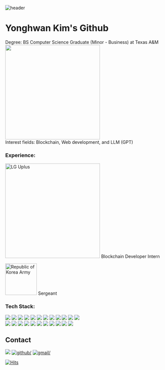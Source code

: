 ![header](https://capsule-render.vercel.app/api?type=waving&color=timeGradient&height=200&section=header&text=Yonghwan's%20Github&fontSize=70)
# Yonghwan Kim's Github
Degree: BS Computer Science Graduate (Minor - Business) at Texas A&M  
<img src="https://brandguide.tamu.edu/assets/img/logos/stack-white.png" width="300">  
Interest fields: Blockchain, Web development, and LLM (GPT)  
### Experience: 
<div>
   <img src="https://upload.wikimedia.org/wikipedia/commons/thumb/5/5c/LG_U%2B_CI.svg/1200px-LG_U%2B_CI.svg.png" width="300" alt="LG Uplus"> <a>Blockchain Developer Intern</a>
   
   <img src="https://upload.wikimedia.org/wikipedia/commons/thumb/4/40/Coat_of_arms_of_the_Republic_of_Korea_Army.svg/1200px-Coat_of_arms_of_the_Republic_of_Korea_Army.svg.png" height="100" alt="Republic of Korea Army"> <a>Sergeant</a>
</div>

### Tech Stack:
<div>
   <img src="https://img.shields.io/badge/python-3776AB?style=for-the-badge&logo=python&logoColor=white">
   <img src="https://img.shields.io/badge/c++-00599C?style=for-the-badge&logo=cplusplus&logoColor=white">
   <img src="https://img.shields.io/badge/JAVA-007396?style=for-the-badge&logo=Java&logoColor=white">
   <img src="https://img.shields.io/badge/JavaScript-F7DF1E?style=for-the-badge&logo=JavaScript&logoColor=white">
   <img src="https://img.shields.io/badge/vue.js-4FC08D?style=for-the-badge&logo=vuedotjs&logoColor=white">
   <img src="https://img.shields.io/badge/Solidity-363636?style=for-the-badge&logo=Solidity&logoColor=white">
   <img src="https://img.shields.io/badge/react.js-61DAFB?style=for-the-badge&logo=react&logoColor=white">
   <img src="https://img.shields.io/badge/rubyonrails-D30001?style=for-the-badge&logo=rubyonrails&logoColor=white">
   <img src="https://img.shields.io/badge/node.js-339933?style=for-the-badge&logo=nodedotjs&logoColor=white">
   <img src="https://img.shields.io/badge/typescript-3178C6?style=for-the-badge&logo=typescript&logoColor=white">
   <img src="https://img.shields.io/badge/HTML5-E34F26?style=for-the-badge&logo=HTML5&logoColor=white">
   <img src="https://img.shields.io/badge/CSS3-1572B6?style=for-the-badge&logo=CSS3&logoColor=white"> <br>
   
   <img src="https://img.shields.io/badge/postgresql-4169E1?style=for-the-badge&logo=MySQL&logoColor=white">
   <img src="https://img.shields.io/badge/git-F05032?style=for-the-badge&logo=git&logoColor=white">
   <img src="https://img.shields.io/badge/Heroku-430098?style=for-the-badge&logo=heroku&logoColor=white">
   <img src="https://img.shields.io/badge/ether.js-3C3C3D?style=for-the-badge&logo=ethereum&logoColor=white">
   <img src="https://img.shields.io/badge/linux-FCC624?style=for-the-badge&logo=linux&logoColor=white">
   <img src="https://img.shields.io/badge/docker-2496ED?style=for-the-badge&logo=docker&logoColor=white">
   <img src="https://img.shields.io/badge/jira-0052CC?style=for-the-badge&logo=jira&logoColor=white">
   <img src="https://img.shields.io/badge/numpy-013243?style=for-the-badge&logo=numpy&logoColor=white">
   <img src="https://img.shields.io/badge/🐦Langchain-25c2a0?style=for-the-badge">
   <img src="https://img.shields.io/badge/OpenAi-412991?style=for-the-badge&logo=openai&logoColor=white">
   <img src="https://img.shields.io/badge/supabase-3FCF8E?style=for-the-badge&logo=supabase&logoColor=white">
</div>

## Contact 
<a href="https://www.linkedin.com/in/kyhwan492" target="_blank">
<img src="https://img.shields.io/badge/linkedin:_Yonghwan Kim-0A66C2?style=for-the-badge&logo=linkedin&logoColor=white"></a>

<a href="https://github.com/yhwan492" target="_blank">
<img src=https://img.shields.io/badge/github:_Yonghwan-%2300acee.svg?color=181717&style=for-the-badge&logo=github&logoColor=white alt=github/></a>

<a href="mailto:kyhwan492@gmail.com" target="_blank">
<img src=https://img.shields.io/badge/gmail:_kyhwan492@gmail.com-%2300acee.svg?color=EA4335&style=for-the-badge&logo=gmail&logoColor=white alt=gmail/></a>

  
[![Hits](https://hits.seeyoufarm.com/api/count/incr/badge.svg?url=https%3A%2F%2Fgithub.com%2Fyhwan492&count_bg=%23E0FFFC&title_bg=%23555555&icon=&icon_color=%23E7E7E7&title=Hits&edge_flat=false)](https://hits.seeyoufarm.com)

<!--
![yhwan492's github stats](https://github-readme-stats.vercel.app/api?username=yhwan492&show_icons=true)


**yhwan492/yhwan492** is a ✨ _special_ ✨ repository because its `README.md` (this file) appears on your GitHub profile.

Here are some ideas to get you started:

- 🔭 I’m currently working on ...
- 🌱 I’m currently learning ...
- 👯 I’m looking to collaborate on ...
- 🤔 I’m looking for help with ...
- 💬 Ask me about ...
- 📫 How to reach me: ...
- 😄 Pronouns: ...
- ⚡ Fun fact: ...
-->
